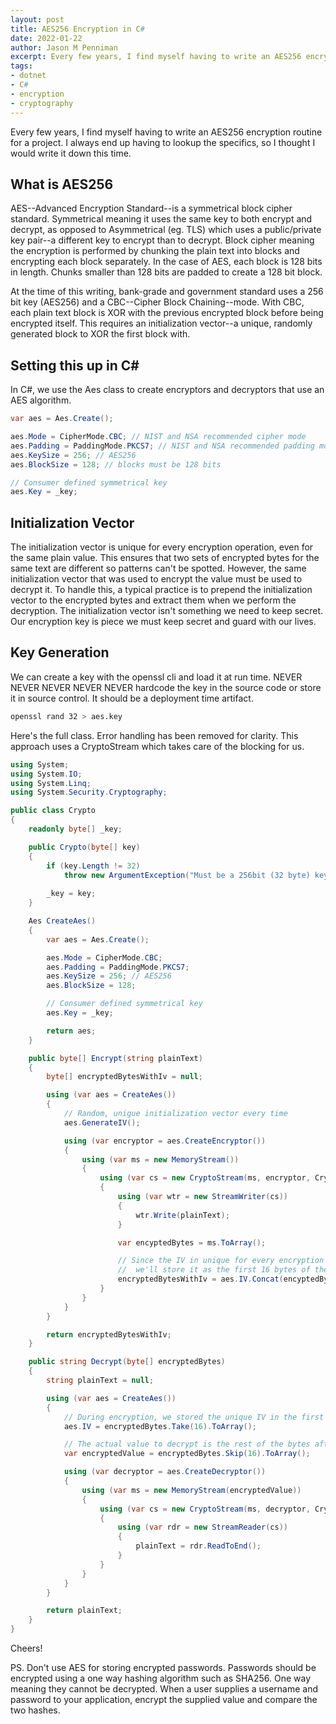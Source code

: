 ```yaml
---
layout: post
title: AES256 Encryption in C#
date: 2022-01-22
author: Jason M Penniman
excerpt: Every few years, I find myself having to write an AES256 encryption routine for a project. I always end up having to lookup the specifics, so I thought I would write it down this time.
tags:
- dotnet
- C#
- encryption
- cryptography
---
```


Every few years, I find myself having to write an AES256 encryption routine for a project. I always end up having to lookup the specifics, so I thought I would write it down this time.

## What is AES256

AES--Advanced Encryption Standard--is a symmetrical block cipher standard. Symmetrical meaning it uses the same key to both encrypt and decrypt, as opposed to Asymmetrical (eg. TLS) which uses a public/private key pair--a different key to encrypt than to decrypt. Block cipher meaning the encryption is performed by chunking the plain text into blocks and encrypting each block separately. In the case of AES, each block is 128 bits in length. Chunks smaller than 128 bits are padded to create a 128 bit block.

At the time of this writing, bank-grade and government standard uses a 256 bit key (AES256) and a CBC--Cipher Block Chaining--mode. With CBC, each plain text block is XOR with the previous encrypted block before being encrypted itself. This requires an initialization vector--a unique, randomly generated block to XOR the first block with.

## Setting this up in C#

In C#, we use the Aes class to create encryptors and decryptors that use an AES algorithm.

``` csharp
var aes = Aes.Create();

aes.Mode = CipherMode.CBC; // NIST and NSA recommended cipher mode
aes.Padding = PaddingMode.PKCS7; // NIST and NSA recommended padding mode
aes.KeySize = 256; // AES256
aes.BlockSize = 128; // blocks must be 128 bits

// Consumer defined symmetrical key
aes.Key = _key;
```

## Initialization Vector

The initialization vector is unique for every encryption operation, even for the same plain value. This ensures that two sets of encrypted bytes for the same text are different so patterns can't be spotted. However, the same initialization vector that was used to encrypt the value must be used to decrypt it. To handle this, a typical practice is to prepend the initialization vector to the encrypted bytes and extract them when we perform the decryption. The initialization vector isn't something we need to keep secret. Our encryption key is piece we must keep secret and guard with our lives.

## Key Generation

We can create a key with the openssl cli and load it at run time. NEVER NEVER NEVER NEVER NEVER hardcode the key in the source code or store it in source control. It should be a deployment time artifact.

``` bash
openssl rand 32 > aes.key
```

Here's the full class. Error handling has been removed for clarity. This approach uses a CryptoStream which takes care of the blocking for us.

``` csharp
using System;
using System.IO;
using System.Linq;
using System.Security.Cryptography;

public class Crypto
{
    readonly byte[] _key;

    public Crypto(byte[] key)
    {
        if (key.Length != 32)
            throw new ArgumentException("Must be a 256bit (32 byte) key.");
            
        _key = key;
    }

    Aes CreateAes()
    {
        var aes = Aes.Create();

        aes.Mode = CipherMode.CBC;
        aes.Padding = PaddingMode.PKCS7;
        aes.KeySize = 256; // AES256
        aes.BlockSize = 128;

        // Consumer defined symmetrical key
        aes.Key = _key;

        return aes;
    }

    public byte[] Encrypt(string plainText)
    {
        byte[] encryptedBytesWithIv = null;

        using (var aes = CreateAes())
        {
            // Random, unigue initialization vector every time
            aes.GenerateIV();

            using (var encryptor = aes.CreateEncryptor())
            {
                using (var ms = new MemoryStream())
                {
                    using (var cs = new CryptoStream(ms, encryptor, CryptoStreamMode.Write))
                    {
                        using (var wtr = new StreamWriter(cs))
                        {
                            wtr.Write(plainText);
                        }

                        var encyptedBytes = ms.ToArray();

                        // Since the IV in unique for every encryption attempt,
                        //  we'll store it as the first 16 bytes of the encrypted byte array.
                        encryptedBytesWithIv = aes.IV.Concat(encyptedBytes).ToArray();
                    }
                }
            }
        }

        return encryptedBytesWithIv;
    }

    public string Decrypt(byte[] encryptedBytes)
    {
        string plainText = null;

        using (var aes = CreateAes())
        {
            // During encryption, we stored the unique IV in the first 16 bytes
            aes.IV = encryptedBytes.Take(16).ToArray();

            // The actual value to decrypt is the rest of the bytes after the stored IV.
            var encryptedValue = encryptedBytes.Skip(16).ToArray();

            using (var decryptor = aes.CreateDecryptor())
            {
                using (var ms = new MemoryStream(encryptedValue))
                {
                    using (var cs = new CryptoStream(ms, decryptor, CryptoStreamMode.Read))
                    {
                        using (var rdr = new StreamReader(cs))
                        {
                            plainText = rdr.ReadToEnd();
                        }
                    }
                }
            }
        }

        return plainText;
    }
}
```

Cheers!

PS. Don't use AES for storing encrypted passwords. Passwords should be encrypted using a one way hashing algorithm such as SHA256. One way meaning they cannot be decrypted. When a user supplies a username and password to your application, encrypt the supplied value and compare the two hashes.

